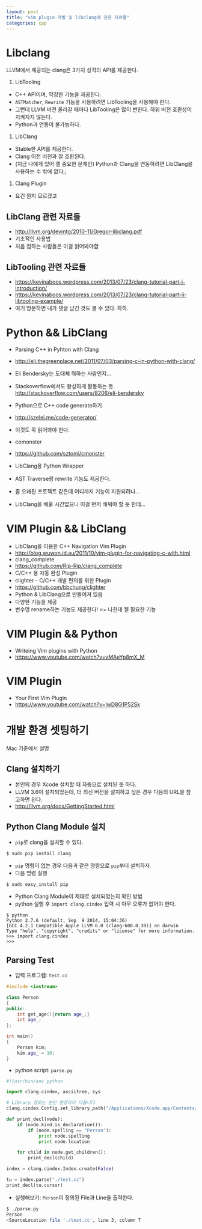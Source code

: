 ```yaml
---
layout: post
title: "vim plugin 개발 및 libclang에 관한 자료들"
categories: cpp
---
```


Libclang
========

LLVM에서 제공되는 clang은 3가지 성격의 API를 제공한다.

1. LibTooling
 - C++ API이며, 막강한 기능을 제공한다.
 - `ASTMatcher`, `Rewrite` 기능을 사용하려면 LibTooling을 사용해야 한다.
 - 그런데 LLVM 버전 올라갈 때마다 LibTooling은 많이 변한다. 하위 버전 호환성이 지켜지지 않는다.
 - Python과 연동이 불가능하다.
1. LibClang
 - Stable한 API를 제공한다.
 - Clang 이전 버전과 잘 호환된다.
 - (지금 나에게 있어 젤 중요한 문제인) Python과 Clang을 연동하려면 LibClang을 사용하는 수 밖에 없다;;
1. Clang Plugin
 - 요건 뭔지 모르겠고

LibClang 관련 자료들
-------------------

- http://llvm.org/devmtg/2010-11/Gregor-libclang.pdf
 - 기초적인 사용법
 - 처음 접하는 사람들은 이걸 읽어봐야함

LibTooling 관련 자료들
---------------------

- https://kevinaboos.wordpress.com/2013/07/23/clang-tutorial-part-i-introduction/
- https://kevinaboos.wordpress.com/2013/07/23/clang-tutorial-part-ii-libtooling-example/
 - 여기 방문하면 내가 댓글 남긴 것도 볼 수 있다. 하하.

Python && LibClang
=================

- Parsing C++ in Pyhton with Clang
 - http://eli.thegreenplace.net/2011/07/03/parsing-c-in-python-with-clang/
 - Eli Bendersky는 도대체 뭐하는 사람인지...
 - Stackoverflow에서도 왕성하게 활동하는 듯. http://stackoverflow.com/users/8206/eli-bendersky

- Python으로 C++ code generate하기
 - http://szelei.me/code-generator/
 - 이것도 꼭 읽어봐야 한다.

- comonster
 - https://github.com/sztomi/cmonster
 - LibClang용 Python Wrapper
 - AST Traverse랑 rewrite 기능도 제공한다.
 - 좀 오래된 프로젝트 같은데 어디까지 기능이 지원되려나...
 - LibClang을 배울 시간없으니 이걸 먼저 배워야 할 듯 한데...

VIM Plugin && LibClang
======================

- LibClang을 이용한 C++ Navigation Vim Plugin
 - http://blog.wuwon.id.au/2011/10/vim-plugin-for-navigating-c-with.html
- clang_complete
 - https://github.com/Rip-Rip/clang_complete
 - C/C++ 용 자동 완성 Plugin
- clighter - C/C++ 개발 편의를 위한 Plugin
 - https://github.com/bbchung/clighter
 - Python & LibClang으로 만들어져 있음
 - 다양한 기능을 제공
 - 변수명 rename하는 기능도 제공한다! <= 나한테 젤 필요한 기능

VIM Plugin && Python
====================

- Writeing Vim plugins with Python
 - https://www.youtube.com/watch?v=vMAeYp8mX_M

VIM Plugin
==========

- Your First Vim Plugin
 - https://www.youtube.com/watch?v=lwD8G1P52Sk

개발 환경 셋팅하기
==================

Mac 기준에서 설명

Clang 설치하기
-------------

* 본인의 경우 Xcode 설치할 때 자동으로 설치된 듯 하다.
* LLVM 3.6이 설치되었는데, 더 최신 버전을 설치하고 싶은 경우 다음의 URL을 참고하면 된다.
* http://llvm.org/docs/GettingStarted.html

Python Clang Module 설치
-----------------------

* `pip`로 clang을 설치할 수 있다.
```
$ sudo pip install clang
```
* `pip` 명령이 없는 경우 다음과 같은 명령으로 `pip`부터 설치하자
* 다음 명령 실행
```
$ sudo easy_install pip
```
* Python Clang Module이 제대로 설치되었는지 확인 방법
 * python 실행 후 `import clang.cindex` 입력 시 아무 오류가 없어야 한다.
```
$ python
Python 2.7.6 (default, Sep  9 2014, 15:04:36) 
[GCC 4.2.1 Compatible Apple LLVM 6.0 (clang-600.0.39)] on darwin
Type "help", "copyright", "credits" or "license" for more information.
>>> import clang.cindex
>>> 
```

Parsing Test
------------

* 입력 프로그램: `test.cc`
```cpp
#include <iostream>

class Person
{
public:
    int get_age(){return age_;}
    int age_;
};

int main()
{
    Person kim;
    kim.age_ = 10;
}
```
* python script: `parse.py`
```python
#!/usr/bin/env python

import clang.cindex, asciitree, sys

# Library 경로는 본인 환경마다 다릅니다.
clang.cindex.Config.set_library_path("/Applications/Xcode.app/Contents/Developer/Toolchains/XcodeDefault.xctoolchain/usr/lib")

def print_decl(node):
    if (node.kind.is_declaration()):
        if (node.spelling == "Person"):
            print node.spelling
            print node.location

    for child in node.get_children():
        print_decl(child)

index = clang.cindex.Index.create(False)

tu = index.parse("./test.cc")
print_decl(tu.cursor)
```
* 실행해보기: `Person`이 정의된 File과 Line을 출력한다.
```sh
$ ./parse.py
Person
<SourceLocation file './test.cc', line 3, column 7
```
